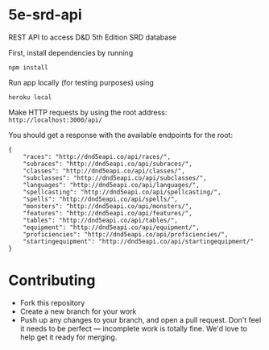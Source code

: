 # 5e-srd-api
REST API to access D&amp;D 5th Edition SRD database

First, install dependencies by running
```
npm install
```

Run app locally (for testing purposes) using
```
heroku local
```

Make HTTP requests by using the root address:
`http://localhost:3000/api/`

You should get a response with the available endpoints for the root:
```
{
    "races": "http://dnd5eapi.co/api/races/",
    "subraces": "http://dnd5eapi.co/api/subraces/",
    "classes": "http://dnd5eapi.co/api/classes/",
    "subclasses": "http://dnd5eapi.co/api/subclasses/",
    "languages": "http://dnd5eapi.co/api/languages/",
    "spellcasting": "http://dnd5eapi.co/api/spellcasting/",
    "spells": "http://dnd5eapi.co/api/spells/",
    "monsters": "http://dnd5eapi.co/api/monsters/",
    "features": "http://dnd5eapi.co/api/features/",
    "tables": "http://dnd5eapi.co/api/tables/",
    "equipment": "http://dnd5eapi.co/api/equipment/",
    "proficiencies": "http://dnd5eapi.co/api/proficiencies/",
    "startingequipment": "http://dnd5eapi.co/api/startingequipment/"
}
```


# Contributing
 * Fork this repository
 * Create a new branch for your work
 * Push up any changes to your branch, and open a pull request. Don't feel it needs to be perfect — incomplete work is totally fine. We'd love to help get it ready for merging.
